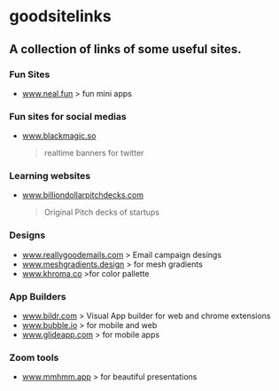 # goodsitelinks
## A collection of links of some useful sites.

### Fun Sites
- www.neal.fun
        > fun mini apps

### Fun sites for social medias
- www.blackmagic.so 
    > realtime banners for twitter

### Learning websites
- www.billiondollarpitchdecks.com 
    > Original Pitch decks of startups

### Designs
- www.reallygoodemails.com 
       > Email campaign desings
- www.meshgradients.design 
        > for mesh gradients
- www.khroma.co 
        >for color pallette

### App Builders
- www.bildr.com 
        > Visual App builder for web and chrome extensions
- www.bubble.io 
        > for mobile and web
- www.glideapp.com 
        > for mobile apps

### Zoom tools
- www.mmhmm.app 
        > for beautiful presentations 

